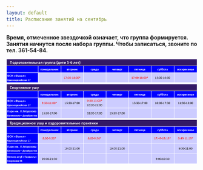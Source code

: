 ```yaml
---
layout: default
title: Расписание занятий на сентябрь
---
```


**Время, отмеченное звездочкой означает, что группа формируется. Занятия начнутся после набора группы. Чтобы записаться, звоните по тел. 361-54-84.**

<img src='/huabao/ren/prepgroup.png'>

<img src='/huabao/ren/sportgroup.png'>

<img src='/huabao/ren/healthgroup.png'>

<!---
<span class='info'>Синим</span> выделены действующие в настоящее время тренировки.

<span class='text-error'>Красный</span> цвет означает, что в указанное время возможно проведение тренировок в случае набора группы. Если вы хотите заниматься в это время, то вы можете записаться по тел. 361-54-84, +7(908)639-78-70

<br>
## Подготовительная группа (дети 5-6 лет)

<table class='schedule'>
<tr>
  <th></th>
  <th>понедельник</th>
  <th>вторник</th>
  <th>среда</th>
  <th>четверг</th>
  <th>пятница</th>
  <th>суббота</th>
  <th>воскресенье</th>
</tr>
<tr>
  <th rowspan='2'>Красноармейская 27</td>
  <td></td>
  <td class='info'>17:00-18:00 с октября</td>
  <td></td>
  <td></td>
  <td></td>
  <td>15:00-16:00</td>
  <td></td>
</tr>
</table>
<br>
## Спортивное ушу

<table class='schedule'>
<tr>
  <th></th>
  <th>понедельник</th>
  <th>вторник</th>
  <th>среда</th>
  <th>четверг</th>
  <th>пятница</th>
  <th>суббота</th>
  <th>воскресенье</th>
</tr>
<tr>
  <th rowspan='2'>Красноармейская 27</td>
  <td class='info'>9:30-11:00 с октября</td>
  <td></td>
  <td class='info'>9:30-11:00 с октября</td>
  <td></td>
  <td></td>
  <td></td>
  <td></td>
</tr>
<tr>
  <td></td>
  <td>15:30-17:00</td>
  <td>20:30-22:00</td>
  <td></td>
  <td>15:30-17:00</td>
  <td>16:00-17:30</td>
  <td>11:30-13:00</td>
</tr>
<tr>
  <th rowspan="2">Парк им. П.Морозова</th>
  <td>15:30-17:00</td>
  <td></td>
  <td class=>15:30-17:00</td>
  <td class=>15:30-17:00</td>
  <td></td>
  <td></td>
  <td></td>
</tr>
</table>
<br>

## Традиционное ушу и оздоровительные практики

<table class='schedule'>
<tr>
  <th></th>
  <th>понедельник</th>
  <th>вторник</th>
  <th>среда</th>
  <th>четверг</th>
  <th>пятница</th>
  <th>суббота</th>
  <th>воскресенье</th>
</tr>
<tr>
  <th>Красноармейская 27</td>
  <td  class='error' >8:00-9:30 возможен набор</td>
  <td></td>
  <td class='info' >8:00-9:30 с октября</td>
  <td></td>
  <td></td>
  <td class='info' >17:45-19:15 с октября</td>
  <td class='info' >9:45-11:15 с октября</td>
</tr>
<tr>
  <th>Парк им. П.Морозова</td>
  <td></td>
  <td>19:00-21:00</td>
  <td></td>
  <td>19:00-21:00</td>
  <td></td>
  <td></td>
  <td>9:30-11:00</td>
</tr>
<tr>
  <th>Хохрякова 46</th>
  <td>20:00-21:30</td>
  <td></td>
  <td></td>
  <td></td>
  <td></td>
  <td>9:00-10:30</td>
  <td></td>
</tr>
</table>

Расположение тренировочных залов указано на странице [Контакты](contact.html)

-->
